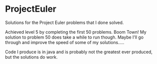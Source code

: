 ProjectEuler
============

Solutions for the Project Euler problems that I done solved.

Achieved level 5 by completing the first 50 problems. Boom Town!
My solution to problem 50 does take a while to run though. Maybe I'll go through and improve the speed of some of my solutions.....

Code I produce is in java and is probably not the greatest ever produced, but the solutions do work.
